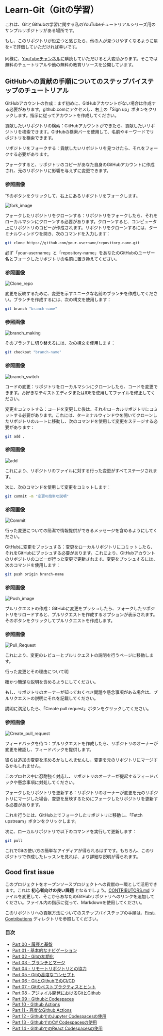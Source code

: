 # Learn-Git（Gitの学習）

これは、GitとGithubの学習に関する私のYouTubeチュートリアルシリーズ用のサンプルリポジトリがある場所です。

もし、このリポジトリが役立つと感じたら、他の人が見つけやすくなるように星を⭐で評価していただければ幸いです。

同様に、[YouTubeチャンネル](https://www.youtube.com/@richardcallaby)に購読していただけると大変助かります。そこでは無料のチュートリアルや他の無料の教育リソースを公開しています。

## GitHubへの貢献の手順についてのステップバイステップのチュートリアル

GitHubアカウントの作成：まず初めに、GitHubアカウントがない場合は作成する必要があります。github.comにアクセスし、右上の「Sign up」ボタンをクリックします。指示に従ってアカウントを作成してください。

貢献したいリポジトリの検索：GitHubアカウントができたら、貢献したいリポジトリを検索できます。GitHubの検索バーを使用して、名前やキーワードでリポジトリを検索できます。

リポジトリをフォークする：貢献したいリポジトリを見つけたら、それをフォークする必要があります。

フォークすると、リポジトリのコピーがあなた自身のGitHubアカウントに作成され、元のリポジトリに影響を与えずに変更できます。

### 参照画像
下のボタンをクリックして、右上にあるリポジトリをフォークします。

![fork_image](./images/Readme_images/fork.png)

フォークしたリポジトリをクローンする：リポジトリをフォークしたら、それをローカルマシンにクローンする必要があります。クローンすると、コンピュータ上にリポジトリのコピーが作成されます。リポジトリをクローンするには、ターミナルウィンドウを開き、次のコマンドを入力します：

```bash
git clone https://github.com/your-username/repository-name.git
```
必ず「your-username」と「repository-name」をあなたのGitHubのユーザー名とフォークしたリポジトリの名前に置き換えてください。

### 参照画像
![Clone_repo](./images/Readme_images/Clone.png)

変更を反映するために、変更を示すユニークな名前のブランチを作成してください。ブランチを作成するには、次の構文を使用します：

```bash
git branch "branch-name"
```
### 参照画像
![branch_making](./images/Readme_images/Branch_making.png)

そのブランチに切り替えるには、次の構文を使用します：

```bash
git checkout "branch-name"
```
### 参照画像
![branch_switch](./images/Readme_images/branch_switch.png)

コードの変更：リポジトリをローカルマシンにクローンしたら、コードを変更できます。お好きなテキストエディタまたはIDEを使用してファイルを修正してください。

変更をコミットする：コードを変更した後は、それをローカルリポジトリにコミットする必要があります。これには、ターミナルウィンドウを開いてクローンしたリポジトリのルートに移動し、次のコマンドを使用して変更をステージする必要があります：

```bash
git add .
```

### 参照画像
![add](./images/Readme_images/add.png)

これにより、リポジトリのファイルに対する行った変更がすべてステージされます。

次に、次のコマンドを使用して変更をコミットします：

```bash
git commit -m "変更の簡単な説明"
```

### 参照画像
![Commit](./images/Readme_images/commit.png)

行った変更についての簡潔で情報提供ができるメッセージを含めるようにしてください。

GitHubに変更をプッシュする：変更をローカルリポジトリにコミットしたら、それをGitHubにプッシュする必要があります。これにより、GitHubアカウントのリポジトリのコピーが行った変更で更新されます。変更をプッシュするには、次のコマンドを使用します：

```bash
git push origin branch-name
```

### 参照画像
![Push_image](./images/Readme_images/push.png)

プルリクエストの作成：GitHubに変更をプッシュしたら、フォークしたリポジトリをリロードすると、プルリクエストを作成するオプションが表示されます。そのボタンをクリックしてプルリクエストを作成します。

### 参照画像
![Pull_Request](./images/Readme_images/pull%20request.png)

これにより、変更のレビューとプルリクエストの説明を行うページに移動します。

行った変更とその理由について明

確かつ簡潔な説明を含めるようにしてください。

もし、リポジトリのオーナーが知っておくべき問題や懸念事項がある場合は、プルリクエストの説明にそれを記載してください。

説明に満足したら、「Create pull request」ボタンをクリックしてください。

### 参照画像
![Create_pull_request](./images/Readme_images/Create_pull_request.png)

フィードバックを待つ：プルリクエストを作成したら、リポジトリのオーナーが変更を確認し、フィードバックを提供します。

彼らは追加の変更を求めるかもしれませんし、変更を元のリポジトリにマージするかもしれません。

このプロセス中に忍耐強く対応し、リポジトリのオーナーが提起するフィードバックや懸念事項に対処してください。

フォークしたリポジトリを更新する：リポジトリのオーナーが変更を元のリポジトリにマージした場合、変更を反映するためにフォークしたリポジトリを更新する必要があります。

これを行うには、GitHub上でフォークしたリポジトリに移動し、「Fetch upstream」ボタンをクリックします。

次に、ローカルリポジトリで以下のコマンドを実行して更新します：

```bash
git pull
```

これでGitの使い方の簡単なアイディアが得られるはずです。もちろん、このリポジトリで作成したレッスンを見れば、より詳細な説明が得られます。

## Good first issue

このプロジェクトをオープンソースプロジェクトへの貢献の一環として活用できます。これは **初心者向けの良い課題** となるでしょう。[CONTRIBUTORS.md](https://github.com/rcallaby/Learn-Git/blob/main/CONTRIBUTORS.md) ファイルを変更して、そこからあなたのGitHubリポジトリへのリンクを追加してください。ファイル内の指示に従って、Markdownを使用してください。

このリポジトリへの貢献方法についてのステップバイステップの手順は、[First-Contributions](https://github.com/rcallaby/Learn-Git/tree/main/First-Contributions) ディレクトリを参照してください。

### 目次

- [Part 00 - 履歴と基盤](https://github.com/rcallaby/Learn-Git/blob/main/Lessons/en/Part-00-History-and-Foundations/history-of-git.md)
- [Part 01 - 基本的なナビゲーション](https://github.com/rcallaby/Learn-Git/blob/main/Lessons/en/Part-01-Basic-Navigation/basic-navigation.md)
- [Part 02 - Gitの初期化](https://github.com/rcallaby/Learn-Git/blob/main/Lessons/en/Part-02-Initializing-Git/getting-started.md)
- [Part 03 - ブランチとマージ](https://github.com/rcallaby/Learn-Git/blob/main/Lessons/en/Part-03-Branching-and-Merging/branching-and-merging.md)
- [Part 04 - リモートリポジトリとの協力](https://github.com/rcallaby/Learn-Git/tree/main/Lessons/en/Part-04-Collaborating-with-Remote-Repositories/collaborating-with-remote-repos.md)
- [Part 05 - Gitの高度なコンセプト](https://github.com/rcallaby/Learn-Git/blob/main/Lessons/en/Part-05-Advanced-Git-Concepts/advanced-git.md)
- [Part 06 - GitとGithubでのCI/CD](https://github.com/rcallaby/Learn-Git/blob/main/Lessons/en/Part-06-CI-CD-with-Git-and-Github/ci-cd-git-github.md)
- [Part 07 - Gitのベストプラクティスとヒント](https://github.com/rcallaby/Learn-Git/blob/main/Lessons/en/Part-07-Git-Best-Practices-and-Tips/best-practices-tips.md)
- [Part 08 - アジャイル開発におけるGitとGithub](https://github.com/rcallaby/Learn-Git/blob/main/Lessons/en/Part-08-Git-and-Github-in-Agile-Development/git-github-agile-dev.md)
- [Part 09 - GithubとCodespaces](https://github.com/rcallaby/Learn-Git/blob/main/Lessons/en/Part-09-Github-and-Codespaces/github-codespaces.md)
- [Part 10 - Github Actions](https://github.com/rcallaby/Learn-Git/blob/main/Lessons/en/Part-10-Github-Actions/github-actions.md)
- [Part 11 - 高度なGithub Actions](https://github.com/rcallaby/Learn-Git/blob/main/Lessons/en/Part-11-Advanced-Github-Actions/advanced-github-actions.md)
- [Part 12 - GithubでのJupyter Codespacesの使用](https://github.com/rcallaby/Learn-Git/blob/main/Lessons/en/Part-12-Using-Jupyter-Codespaces-in-Github/github-jupyter-codespace.md)
- [Part 13 - GithubでのC# Codespacesの使用](https://github.com/rcallaby/Learn-Git/blob/main/Lessons/en/Part-13-Using%20Csharp-Codespaces-in-Github/github-Csharp-codespace.md)
- [Part 14 - GithubでのReact Codespacesの使用](https://github.com/rcallaby/Learn-Git/blob/main/Lessons/en/Part-14-Using-React-Codespaces-in-Github/github-react-codespace.md)
